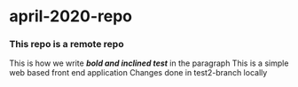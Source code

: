 # april-2020-repo
### This repo is a remote repo
This is how we write ***bold and inclined test*** in the paragraph
This is a simple web based front end application
Changes done in test2-branch locally
